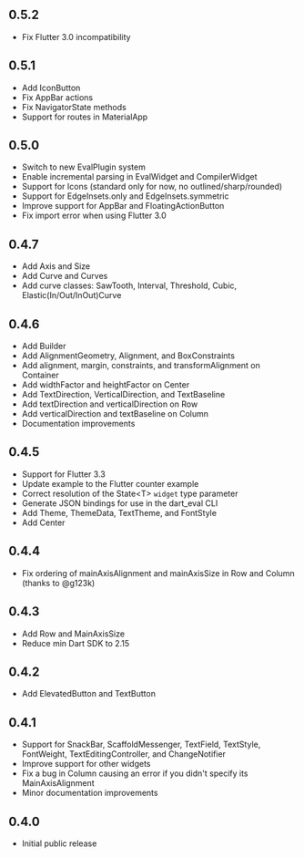 ## 0.5.2
- Fix Flutter 3.0 incompatibility

## 0.5.1
- Add IconButton
- Fix AppBar actions
- Fix NavigatorState methods
- Support for routes in MaterialApp

## 0.5.0
- Switch to new EvalPlugin system
- Enable incremental parsing in EvalWidget and CompilerWidget
- Support for Icons (standard only for now, no outlined/sharp/rounded)
- Support for EdgeInsets.only and EdgeInsets.symmetric
- Improve support for AppBar and FloatingActionButton
- Fix import error when using Flutter 3.0

## 0.4.7
- Add Axis and Size
- Add Curve and Curves
- Add curve classes: SawTooth, Interval, Threshold, Cubic, 
  Elastic(In/Out/InOut)Curve

## 0.4.6
- Add Builder
- Add AlignmentGeometry, Alignment, and BoxConstraints
- Add alignment, margin, constraints, and transformAlignment on Container
- Add widthFactor and heightFactor on Center
- Add TextDirection, VerticalDirection, and TextBaseline
- Add textDirection and verticalDirection on Row
- Add verticalDirection and textBaseline on Column
- Documentation improvements

## 0.4.5
- Support for Flutter 3.3
- Update example to the Flutter counter example
- Correct resolution of the State&lt;T&gt; `widget` type parameter
- Generate JSON bindings for use in the dart_eval CLI
- Add Theme, ThemeData, TextTheme, and FontStyle
- Add Center

## 0.4.4
- Fix ordering of mainAxisAlignment and mainAxisSize in Row and Column
  (thanks to @g123k)

## 0.4.3
- Add Row and MainAxisSize
- Reduce min Dart SDK to 2.15

## 0.4.2
- Add ElevatedButton and TextButton

## 0.4.1
- Support for SnackBar, ScaffoldMessenger, TextField, TextStyle, FontWeight, 
  TextEditingController, and ChangeNotifier
- Improve support for other widgets
- Fix a bug in Column causing an error if you didn't specify its
  MainAxisAlignment
- Minor documentation improvements

## 0.4.0
- Initial public release
